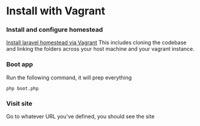 # Install with Vagrant

### Install and configure homestead
[Install laravel homestead via Vagrant](https://laravel.com/docs/5.5/homestead)
This includes cloning the codebase and linking the folders across your host machine and your vagrant instance.

### Boot app
Run the following command, it will prep everything
```
php boot.php
```
### Visit site
Go to whatever URL you've defined, you should see the site


